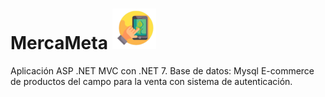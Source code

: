#  MercaMeta ![MercaMeta](https://raw.githubusercontent.com/Johan10Robayo/MercaMeta-E-commerce/master/MercaMetaApp/wwwroot/img/LogoMercaMeta2.png)
Aplicación ASP .NET MVC con .NET 7.
Base de datos: Mysql
E-commerce de productos del campo para la venta con sistema de autenticación.

